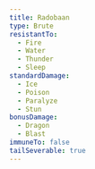 ```yaml
---
title: Radobaan
type: Brute
resistantTo:
  - Fire
  - Water
  - Thunder
  - Sleep
standardDamage:
  - Ice
  - Poison
  - Paralyze
  - Stun
bonusDamage:
  - Dragon
  - Blast
immuneTo: false
tailSeverable: true
---
```


